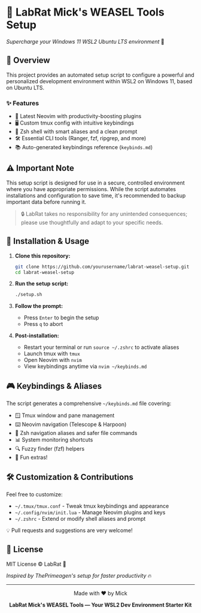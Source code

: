 # 🧪 LabRat Mick's WEASEL Tools Setup

*Supercharge your Windows 11 WSL2 Ubuntu LTS environment* 🚀

## 🎯 Overview

This project provides an automated setup script to configure a powerful and personalized development environment within WSL2 on Windows 11, based on Ubuntu LTS.

### ✨ Features

- 📝 Latest Neovim with productivity-boosting plugins
- 🖥️ Custom tmux config with intuitive keybindings
- 🐚 Zsh shell with smart aliases and a clean prompt
- 🛠️ Essential CLI tools (Ranger, fzf, ripgrep, and more)
- 📚 Auto-generated keybindings reference (`keybinds.md`)

## ⚠️ Important Note

This setup script is designed for use in a secure, controlled environment where you have appropriate permissions. While the script automates installations and configuration to save time, it's recommended to backup important data before running it.

> 🔒 LabRat takes no responsibility for any unintended consequences; please use thoughtfully and adapt to your specific needs.

## 🚀 Installation & Usage

1. **Clone this repository:**
   ```bash
   git clone https://github.com/yourusername/labrat-weasel-setup.git
   cd labrat-weasel-setup
   ```

2. **Run the setup script:**
   ```bash
   ./setup.sh
   ```

3. **Follow the prompt:**
   - Press `Enter` to begin the setup
   - Press `q` to abort

4. **Post-installation:**
   - Restart your terminal or run `source ~/.zshrc` to activate aliases
   - Launch tmux with `tmux`
   - Open Neovim with `nvim`
   - View keybindings anytime via `nvim ~/keybinds.md`

## 🎮 Keybindings & Aliases

The script generates a comprehensive `~/keybinds.md` file covering:

- 🪟 Tmux window and pane management
- ⌨️ Neovim navigation (Telescope & Harpoon)
- 📁 Zsh navigation aliases and safer file commands
- 📊 System monitoring shortcuts
- 🔍 Fuzzy finder (fzf) helpers
- 🎨 Fun extras!

## 🛠️ Customization & Contributions

Feel free to customize:

- `~/.tmux/tmux.conf` - Tweak tmux keybindings and appearance
- `~/.config/nvim/init.lua` - Manage Neovim plugins and keys
- `~/.zshrc` - Extend or modify shell aliases and prompt

💡 Pull requests and suggestions are very welcome!

## 📜 License

MIT License © LabRat 🐀

*Inspired by ThePrimeagen's setup for faster productivity* 🔥

---

<div align="center">

Made with ❤️ by Mick

**LabRat Mick's WEASEL Tools — Your WSL2 Dev Environment Starter Kit**

</div>
